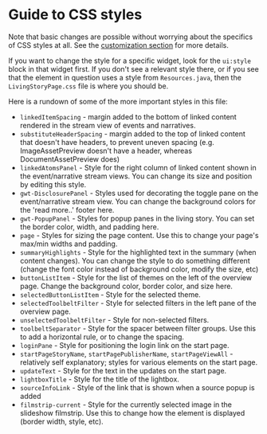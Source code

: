 # Guide to CSS styles #

Note that basic changes are possible without worrying about the specifics of CSS styles at all.  See the [customization section](UserInterfaceCustomization.md) for more details.

If you want to change the style for a specific widget, look for the `ui:style` block in that widget first.  If you don't see a relevant style there, or if you see that the element in question uses a style from `Resources.java`, then the `LivingStoryPage.css` file is where you should be.

Here is a rundown of some of the more important styles in this file:

  * `linkedItemSpacing` - margin added to the bottom of linked content rendered in the stream view of events and narratives.
  * `substituteHeaderSpacing` - margin added to the top of linked content that doesn't have headers, to prevent uneven spacing (e.g. ImageAssetPreview doesn't have a header, whereas DocumentAssetPreview does)
  * `linkedAtomsPanel` - Style for the right column of linked content shown in the event/narrative stream views.  You can change its size and position by editing this style.
  * `gwt-DisclosurePanel` - Styles used for decorating the toggle pane on the event/narrative stream view.  You can change the background colors for the 'read more..' footer here.
  * `gwt-PopupPanel` - Styles for popup panes in the living story.  You can set the border color, width, and padding here.
  * `page` - Styles for sizing the page content.  Use this to change your page's max/min widths and padding.
  * `summaryHighlights` - Style for the highlighted text in the summary (when content changes).  You can change the style to do something different (change the font color instead of background color, modify the size, etc)
  * `buttonListItem` - Style for the list of themes on the left of the overview page.  Change the background color, border color, and size here.
  * `selectedButtonListItem` - Style for the selected theme.
  * `selectedToolbeltFilter` - Style for selected filters in the left pane of the overview page.
  * `unselectedToolbeltFilter` - Style for non-selected filters.
  * `toolbeltSeparator` - Style for the spacer between filter groups.  Use this to add a horizontal rule, or to change the spacing.
  * `loginPane` - Style for positioning the login link on the start page.
  * `startPageStoryName`, `startPagePublisherName`, `startPageViewAll` - relatively self explanatory; styles for various elements on the start page.
  * `updateText` - Style for the text in the updates on the start page.
  * `lightboxTitle` - Style for the title of the lightbox.
  * `sourceInfoLink` - Style of the link that is shown when a source popup is added
  * `filmstrip-current` - Style for the currently selected image in the slideshow filmstrip.  Use this to change how the element is displayed (border width, style, etc).